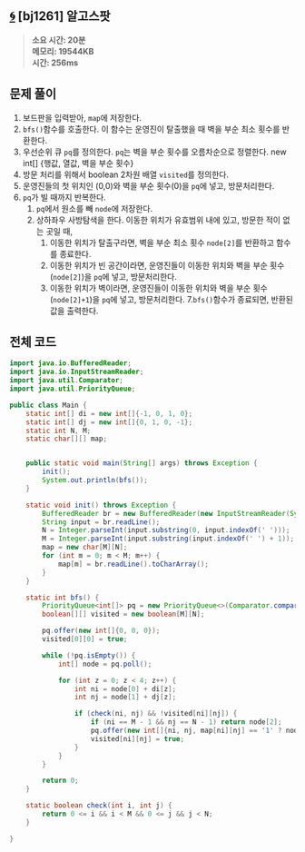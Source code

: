 ## [🌀](https://www.acmicpc.net/problem/1261) [bj1261] 알고스팟

> **소요 시간: 20분<br>
> 메모리: 19544KB<br>
> 시간: 256ms**

## 문제 풀이
1. 보드판을 입력받아, `map`에 저장한다.
2. `bfs()`함수를 호출한다. 이 함수는 운영진이 탈출했을 때 벽을 부순 최소 횟수를 반환한다.
3. 우선순위 큐 `pq`를 정의한다. `pq`는 벽을 부순 횟수를 오름차순으로 정렬한다. new int[] {행값, 열값, 벽을 부순 횟수}
4. 방문 처리를 위해서 boolean 2차원 배열 `visited`를 정의한다.
5. 운영진들의 첫 위치인 (0,0)와 벽을 부순 횟수(0)을 `pq`에 넣고, 방문처리한다.  
6. `pq`가 빌 때까지 반복한다.
	1. `pq`에서 원소를 빼 `node`에 저장한다.
	2. 상하좌우 사방탐색을 한다. 이동한 위치가 유효범위 내에 있고, 방문한 적이 없는 곳일 때,
		1. 이동한 위치가 탈출구라면, 벽을 부순 최소 횟수 `node[2]`를 반환하고 함수를 종료한다.
		2. 이동한 위치가 빈 공간이라면, 운영진들이 이동한 위치와 벽을 부순 횟수(`node[2]`)을 `pq`에 넣고, 방문처리한다.
		3. 이동한 위치가 벽이라면, 운영진들이 이동한 위치와 벽을 부순 횟수(`node[2]+1`)을 `pq`에 넣고, 방문처리한다.
7.`bfs()`함수가 종료되면, 반환된 값을 출력한다.

## 전체 코드
```java
import java.io.BufferedReader;
import java.io.InputStreamReader;
import java.util.Comparator;
import java.util.PriorityQueue;

public class Main {
    static int[] di = new int[]{-1, 0, 1, 0};
    static int[] dj = new int[]{0, 1, 0, -1};
    static int N, M;
    static char[][] map;


    public static void main(String[] args) throws Exception {
        init();
        System.out.println(bfs());
    }

    static void init() throws Exception {
        BufferedReader br = new BufferedReader(new InputStreamReader(System.in));
        String input = br.readLine();
        N = Integer.parseInt(input.substring(0, input.indexOf(' ')));
        M = Integer.parseInt(input.substring(input.indexOf(' ') + 1));
        map = new char[M][N];
        for (int m = 0; m < M; m++) {
            map[m] = br.readLine().toCharArray();
        }
    }

    static int bfs() {
        PriorityQueue<int[]> pq = new PriorityQueue<>(Comparator.comparingInt(a -> a[2]));
        boolean[][] visited = new boolean[M][N];

        pq.offer(new int[]{0, 0, 0});
        visited[0][0] = true;

        while (!pq.isEmpty()) {
            int[] node = pq.poll();

            for (int z = 0; z < 4; z++) {
                int ni = node[0] + di[z];
                int nj = node[1] + dj[z];

                if (check(ni, nj) && !visited[ni][nj]) {
                    if (ni == M - 1 && nj == N - 1) return node[2];
                    pq.offer(new int[]{ni, nj, map[ni][nj] == '1' ? node[2] + 1 : node[2]});
                    visited[ni][nj] = true;
                }
            }
        }

        return 0;
    }

    static boolean check(int i, int j) {
        return 0 <= i && i < M && 0 <= j && j < N;
    }

}
```
